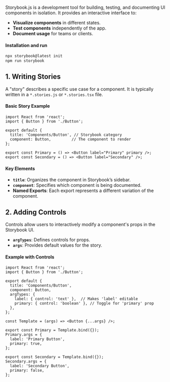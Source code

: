 Storybook.js is a development tool for building, testing, and documenting UI components in isolation. It provides an interactive interface to:

- **Visualize components** in different states.
- **Test components** independently of the app.
- **Document usage** for teams or clients.

#### Installation and run

```bash 
npx storybook@latest init
npm run storybook
```

## 1. **Writing Stories**

A "story" describes a specific use case for a component. It is typically written in a `*.stories.js` or `*.stories.tsx` file.

#### **Basic Story Example**

```tsx
import React from 'react';
import { Button } from './Button';

export default {
  title: 'Components/Button', // Storybook category
  component: Button,         // The component to render
};

export const Primary = () => <Button label="Primary" primary />;
export const Secondary = () => <Button label="Secondary" />;
```

#### **Key Elements**

- **`title`**: Organizes the component in Storybook’s sidebar.
- **`component`**: Specifies which component is being documented.
- **Named Exports**: Each export represents a different variation of the component.

## **2. Adding Controls**

Controls allow users to interactively modify a component's props in the Storybook UI.
- **`argTypes`**: Defines controls for props.
- **`args`**: Provides default values for the story.

#### **Example with Controls**

```tsx
import React from 'react';
import { Button } from './Button';

export default {
  title: 'Components/Button',
  component: Button,
  argTypes: {
    label: { control: 'text' },  // Makes 'label' editable
    primary: { control: 'boolean' }, // Toggle for 'primary' prop
  },
};

const Template = (args) => <Button {...args} />;

export const Primary = Template.bind({});
Primary.args = {
  label: 'Primary Button',
  primary: true,
};

export const Secondary = Template.bind({});
Secondary.args = {
  label: 'Secondary Button',
  primary: false,
};
```
